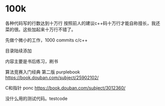 # 100k

各种代码写的行数达到十万行 按照前人的建议c++码十万行才能自称擅长，我还菜的很。这些加起来十万行不错了。

先做个微小的工作，1000 commits c/c++

目录陆续添加

内容主要是书后练习，刷书

算法竞赛入门经典 第二版 purplebook https://book.douban.com/subject/25902102/

C和指针 ponc https://book.douban.com/subject/3012360/

没什么用的测试代码。testcode